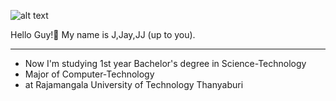 ![alt text](https://i.ibb.co/fr15sFJ/68747470733a2f2f73636f6e74656e742d73696e362d332e78782e666263646e2e6e65742f762f7433392e33303830382d36.jpg)

Hello Guy!👋 My name is J,Jay,JJ (up to you).

--------------------------------------------

- Now I'm studying 1st year Bachelor's degree in Science-Technology
- Major of Computer-Technology
- at Rajamangala University of Technology Thanyaburi



